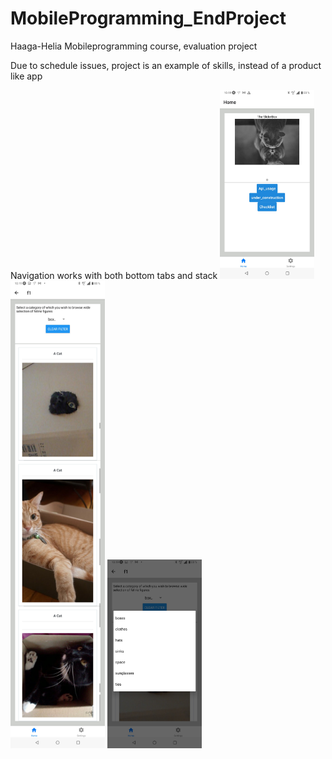 # MobileProgramming_EndProject
Haaga-Helia Mobileprogramming course, evaluation project

Due to schedule issues, project is an example of skills, instead of a product like app

Navigation works with both bottom tabs and stack
<img src="https://github.com/Epoggi/MobileProgramming_EndProject/blob/main/stuff/Etusivu.jpg?raw=true" alt="Etusivu" width="30%" height="30%">
<img src="https://github.com/Epoggi/MobileProgramming_EndProject/blob/main/stuff/Lista_Picker_1.jpg?raw=true" alt="Etusivu" width="30%" height="30%">
<img src="https://github.com/Epoggi/MobileProgramming_EndProject/blob/main/stuff/Lista_Picker_2.jpg?raw=true" alt="Etusivu" width="30%" height="30%">

